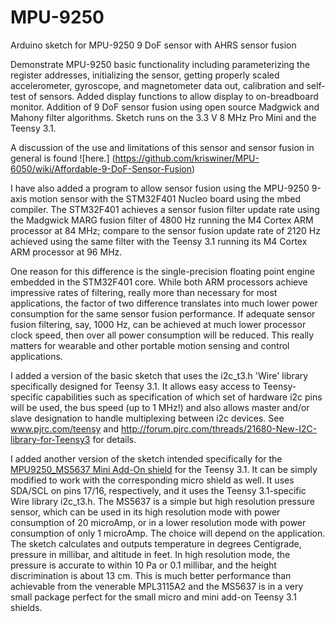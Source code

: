 MPU-9250
========

Arduino sketch for MPU-9250 9 DoF sensor with AHRS sensor fusion

Demonstrate MPU-9250 basic functionality including parameterizing the register addresses, initializing the sensor, 
getting properly scaled accelerometer, gyroscope, and magnetometer data out, calibration and self-test of sensors.
Added display functions to allow display to on-breadboard monitor. Addition of 9 DoF sensor fusion using open source Madgwick and Mahony filter algorithms. Sketch runs on the 3.3 V 8 MHz Pro Mini and the Teensy 3.1.

A discussion of the use and limitations of this sensor and sensor fusion in general is found ![here.]
(https://github.com/kriswiner/MPU-6050/wiki/Affordable-9-DoF-Sensor-Fusion)

I have also added a program to allow sensor fusion using the MPU-9250 9-axis motion sensor with the STM32F401 Nucleo board using the mbed compiler. The STM32F401 achieves a sensor fusion filter update rate using the Madgwick MARG fusion filter of 4800 Hz running the M4 Cortex ARM processor at 84 MHz; compare to the sensor fusion update rate of 2120 Hz achieved using the same filter with the Teensy 3.1 running its M4 Cortex ARM processor at 96 MHz.

One reason for this difference is the single-precision floating point engine embedded in the STM32F401 core. While both ARM processors achieve impressive rates of filtering, really more than necessary for most applications, the factor of two difference translates into much lower power consumption for the same sensor fusion performance. If adequate sensor fusion filtering, say, 1000 Hz, can be achieved at much lower processor clock speed, then over all power consumption will be reduced. This really matters for wearable and other portable motion sensing and control applications.

I added a version of the basic sketch that uses the i2c_t3.h 'Wire' library specifically designed for Teensy 3.1. It allows easy access to Teensy-specific  capabilities such as specification of which set of hardware i2c pins will be used, the bus speed (up to 1 MHz!) and also allows master and/or slave designation to handle multiplexing between i2c devices. See www.pjrc.com/teensy and  http://forum.pjrc.com/threads/21680-New-I2C-library-for-Teensy3 for details.

I added another version of the sketch intended specifically for the [MPU9250_MS5637 Mini Add-On shield](https://www.tindie.com/products/onehorse/mpu9250-mini-add-on-shield-for-teensy-31/) for the Teensy 3.1. It can be simply modified to work with the corresponding micro shield as well. It uses SDA/SCL on pins 17/16, respectively, and it uses the Teensy 3.1-specific Wire library i2c_t3.h. The MS5637 is a simple but high resolution pressure sensor, which can be used in its high resolution mode with power consumption of 20 microAmp, or in a lower resolution mode with power consumption of only 1 microAmp. The choice will depend on the application. The sketch calculates and outputs temperature in degrees Centigrade, pressure in millibar, and altitude in feet. In high resolution mode, the pressure is accurate to within 10 Pa or 0.1 millibar, and the height discrimination is about 13 cm. This is much better performance than achievable from the venerable MPL3115A2 and the MS5637 is in a very small package perfect for the small micro and mini add-on Teensy 3.1 shields.
